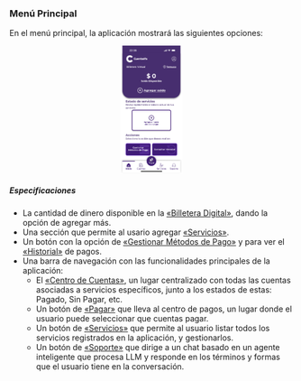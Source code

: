 ### Menú Principal
En el menú principal, la aplicación mostrará las siguientes opciones:

<div style="display: flex; gap: 10px; justify-content: center; align-items: center; flex-wrap: wrap;">
   <img src="../Images/CuentasYA-10.png" alt="Wireframe 1" style="width: 22%; height: auto;">
</div>

##### Especificaciones
* La cantidad de dinero disponible en la [«Billetera Digital»](../Explanation-ES/03.Billetera-Digital.md), dando la opción de agregar más.
* Una sección que permite al usario agregar [«Servicios»](../Explanation-ES/06.Servicios.md).
* Un botón con la opción de [«Gestionar Métodos de Pago»](../Explanation-ES/05.Tus-Tarjetas.md) y para ver el [«Historial»](../Explanation-ES/09.Historial.md) de pagos.
* Una barra de navegación con las funcionalidades principales de la aplicación:
  * El [«Centro de Cuentas»](../Explanation-ES/08.Centro-Cuentas.md), un lugar centralizado con todas las cuentas asociadas a servicios específicos, junto a los estados de estas: Pagado, Sin Pagar, etc.
  * Un botón de [«Pagar»](../Explanation-ES/07.Pago.md) que lleva al centro de pagos, un lugar donde el usuario puede seleccionar que cuentas pagar. 
  * Un botón de [«Servicios»](../Explanation-ES/06.Servicios.md) que permite al usuario listar todos los servicios registrados en la aplicación, y gestionarlos.
  * Un botón de [«Soporte»](../Explanation-ES/10.Soporte.md) que dirige a un chat basado en un agente inteligente que procesa LLM y responde en los términos y formas que el usuario tiene en la conversación.

